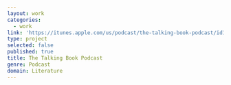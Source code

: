 ```yaml
---
layout: work
categories:
  - work
link: 'https://itunes.apple.com/us/podcast/the-talking-book-podcast/id1244933995?mt=2'
type: project
selected: false
published: true
title: The Talking Book Podcast
genre: Podcast
domain: Literature
---
```

